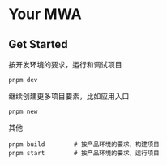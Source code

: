 # Your MWA

## Get Started

按开发环境的要求，运行和调试项目

```
pnpm dev
```

继续创建更多项目要素，比如应用入口

```
pnpm new
```

其他

```
pnpm build        # 按产品环境的要求，构建项目
pnpm start        # 按产品环境的要求，运行项目
```
